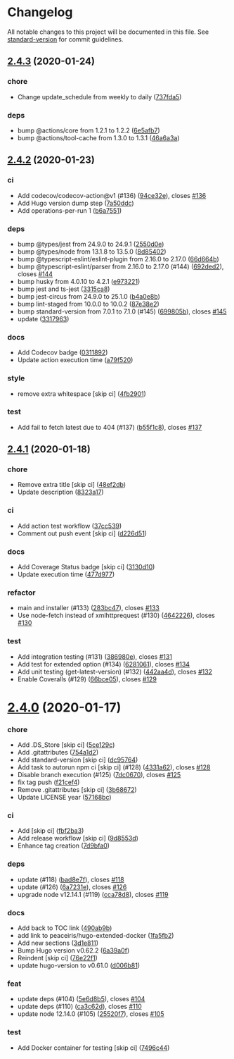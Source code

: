 # Changelog

All notable changes to this project will be documented in this file. See [standard-version](https://github.com/conventional-changelog/standard-version) for commit guidelines.

## [2.4.3](https://github.com/peaceiris/actions-hugo/compare/v2.4.2...v2.4.3) (2020-01-24)


### chore

* Change update_schedule from weekly to daily ([737fda5](https://github.com/peaceiris/actions-hugo/commit/737fda5741cb12d8992d4c75e249bd0392e162a7))

### deps

* bump @actions/core from 1.2.1 to 1.2.2 ([6e5afb7](https://github.com/peaceiris/actions-hugo/commit/6e5afb7c2e3739813acca54db234f1c13cf1e596))
* bump @actions/tool-cache from 1.3.0 to 1.3.1 ([46a6a3a](https://github.com/peaceiris/actions-hugo/commit/46a6a3afdff838a10f9f9e063170cfc02c197611))



## [2.4.2](https://github.com/peaceiris/actions-hugo/compare/v2.4.1...v2.4.2) (2020-01-23)


### ci

* Add codecov/codecov-action@v1 (#136) ([94ce32e](https://github.com/peaceiris/actions-hugo/commit/94ce32ea1b2965037ef7bbec618476ed6ad7b9e6)), closes [#136](https://github.com/peaceiris/actions-hugo/issues/136)
* Add Hugo version dump step ([7a50ddc](https://github.com/peaceiris/actions-hugo/commit/7a50ddc6941e49c88a35080315a84a684c825347))
* Add operations-per-run 1 ([b6a7551](https://github.com/peaceiris/actions-hugo/commit/b6a75519788da01712462416009e656ec0b9cc8d))

### deps

* bump @types/jest from 24.9.0 to 24.9.1 ([2550d0e](https://github.com/peaceiris/actions-hugo/commit/2550d0ecb023988fa8061c6270a46e9d67bb84dc))
* bump @types/node from 13.1.8 to 13.5.0 ([8d85402](https://github.com/peaceiris/actions-hugo/commit/8d854027489e6b4b9130701c3a826185aca6bfae))
* bump @typescript-eslint/eslint-plugin from 2.16.0 to 2.17.0 ([66d664b](https://github.com/peaceiris/actions-hugo/commit/66d664bedd9b4a5d5004dc4023557305c4d69d97))
* bump @typescript-eslint/parser from 2.16.0 to 2.17.0 (#144) ([692ded2](https://github.com/peaceiris/actions-hugo/commit/692ded22845285c58250414c6389365f01229c49)), closes [#144](https://github.com/peaceiris/actions-hugo/issues/144)
* bump husky from 4.0.10 to 4.2.1 ([e973221](https://github.com/peaceiris/actions-hugo/commit/e9732216ceb5db53dac31f61b0bb7d03db346f3a))
* bump jest and ts-jest ([3315ca8](https://github.com/peaceiris/actions-hugo/commit/3315ca857b7ee10f6c9de622898e44583fd81132))
* bump jest-circus from 24.9.0 to 25.1.0 ([b4a0e8b](https://github.com/peaceiris/actions-hugo/commit/b4a0e8ba604f9aeccee1f7b409870b3605de8544))
* bump lint-staged from 10.0.0 to 10.0.2 ([87e38e2](https://github.com/peaceiris/actions-hugo/commit/87e38e224d4a8f50a19dc9904c0bb85f707197bd))
* bump standard-version from 7.0.1 to 7.1.0 (#145) ([699805b](https://github.com/peaceiris/actions-hugo/commit/699805b6e156fb30665896aa7c1cbbca130a1364)), closes [#145](https://github.com/peaceiris/actions-hugo/issues/145)
* update ([3317963](https://github.com/peaceiris/actions-hugo/commit/3317963a656646a401fcf4d1420b50f5908e3be0))

### docs

* Add Codecov badge ([0311892](https://github.com/peaceiris/actions-hugo/commit/0311892edd4e91aac6a95a003243e44ad3a54fe0))
* Update action execution time ([a79f520](https://github.com/peaceiris/actions-hugo/commit/a79f520addd8c317fcb9b29e8ecc4a8b0ecc43ae))

### style

* remove extra whitespace [skip ci] ([4fb2901](https://github.com/peaceiris/actions-hugo/commit/4fb290162762a7f823fcab1984966da8d8aed547))

### test

* Add fail to fetch latest due to 404 (#137) ([b55f1c8](https://github.com/peaceiris/actions-hugo/commit/b55f1c81fb24bc6149b3a7ec4cb9aa6c9596e877)), closes [#137](https://github.com/peaceiris/actions-hugo/issues/137)



## [2.4.1](https://github.com/peaceiris/actions-hugo/compare/v2.4.0...v2.4.1) (2020-01-18)


### chore

* Remove extra title [skip ci] ([48ef2db](https://github.com/peaceiris/actions-hugo/commit/48ef2dbba3c136400ffd657b8209d1b7b2b6261b))
* Update description ([8323a17](https://github.com/peaceiris/actions-hugo/commit/8323a17f96cdcbe7717e2d9ea24804c3f1b0a29f))

### ci

* Add action test workflow ([37cc539](https://github.com/peaceiris/actions-hugo/commit/37cc539052b4dffff3b468c8a25b5e414f3a7c79))
* Comment out push event [skip ci] ([d226d51](https://github.com/peaceiris/actions-hugo/commit/d226d51229e27be0121bc922b1148ef69332ed6f))

### docs

* Add Coverage Status badge [skip ci] ([3130d10](https://github.com/peaceiris/actions-hugo/commit/3130d100df2b0d10f954f9030098c2acaf553af2))
* Update execution time ([477d977](https://github.com/peaceiris/actions-hugo/commit/477d977a96079da2efe5596b1a1935ec6a6efddc))

### refactor

* main and installer (#133) ([283bc47](https://github.com/peaceiris/actions-hugo/commit/283bc47636b79858da429c7c2f16a97f4ec00638)), closes [#133](https://github.com/peaceiris/actions-hugo/issues/133)
* Use node-fetch instead of xmlhttprequest (#130) ([4642226](https://github.com/peaceiris/actions-hugo/commit/4642226db024cf8c43266df88a8a324233b19d30)), closes [#130](https://github.com/peaceiris/actions-hugo/issues/130)

### test

* Add integration testing (#131) ([386980e](https://github.com/peaceiris/actions-hugo/commit/386980e22b20d82471f64474e932614b5d22dfa9)), closes [#131](https://github.com/peaceiris/actions-hugo/issues/131)
* Add test for extended option (#134) ([6281061](https://github.com/peaceiris/actions-hugo/commit/6281061c0d9ca0dbde316f3059e931df883b7273)), closes [#134](https://github.com/peaceiris/actions-hugo/issues/134)
* Add unit testing (get-latest-version) (#132) ([442aa4d](https://github.com/peaceiris/actions-hugo/commit/442aa4dbd4b82ed161cf04f0b205abef771ca9a5)), closes [#132](https://github.com/peaceiris/actions-hugo/issues/132)
* Enable Coveralls (#129) ([66bce05](https://github.com/peaceiris/actions-hugo/commit/66bce0558afb6eaa8d8e7f1762426f9e7f53d60c)), closes [#129](https://github.com/peaceiris/actions-hugo/issues/129)



# [2.4.0](https://github.com/peaceiris/actions-hugo/compare/v2.3.2...v2.4.0) (2020-01-17)


### chore

* Add .DS_Store [skip ci] ([5ce129c](https://github.com/peaceiris/actions-hugo/commit/5ce129c278027bbd0b3d4fb967ea86543f719c7a))
* Add .gitattributes ([754a1d2](https://github.com/peaceiris/actions-hugo/commit/754a1d28dd8649e5a1151164c990298f36a093d4))
* Add standard-version [skip ci] ([dc95764](https://github.com/peaceiris/actions-hugo/commit/dc9576430f57dfabaa663af12d5dcd1210c1b155))
* Add task to autorun npm ci [skip ci] (#128) ([4331a62](https://github.com/peaceiris/actions-hugo/commit/4331a62207ee1604966b28fa32ba5d1ae1b30c6a)), closes [#128](https://github.com/peaceiris/actions-hugo/issues/128)
* Disable branch execution (#125) ([7dc0670](https://github.com/peaceiris/actions-hugo/commit/7dc067063bb67b1e59949161e3be905ed40e3c31)), closes [#125](https://github.com/peaceiris/actions-hugo/issues/125)
* fix tag push ([f21cef4](https://github.com/peaceiris/actions-hugo/commit/f21cef4446db8a2c47e78208d14acc25c3f5cf51))
* Remove .gitattributes [skip ci] ([3b68672](https://github.com/peaceiris/actions-hugo/commit/3b6867269979eef7d5bdd6de65470678a7e33604))
* Update LICENSE year ([57168bc](https://github.com/peaceiris/actions-hugo/commit/57168bc2bc3981bfabde15282e9c81dd9f5300ac))

### ci

* Add [skip ci] ([fbf2ba3](https://github.com/peaceiris/actions-hugo/commit/fbf2ba3b8ba09038d81bcd17fe9dfe0e4d7190ff))
* Add release workflow [skip ci] ([9d8553d](https://github.com/peaceiris/actions-hugo/commit/9d8553d36d52e040d2bcdd9092544fe6df5bcb91))
* Enhance tag creation ([7d9bfa0](https://github.com/peaceiris/actions-hugo/commit/7d9bfa0c1d5a9fe98246cf06033890d624a717f0))

### deps

* update (#118) ([bad8e7f](https://github.com/peaceiris/actions-hugo/commit/bad8e7f80f8fb90e4fc8297535d1c5c8102240d4)), closes [#118](https://github.com/peaceiris/actions-hugo/issues/118)
* update (#126) ([6a7231e](https://github.com/peaceiris/actions-hugo/commit/6a7231ef834e01c9eb84b15f1432d42804f7c69a)), closes [#126](https://github.com/peaceiris/actions-hugo/issues/126)
* upgrade node v12.14.1 (#119) ([cca78d8](https://github.com/peaceiris/actions-hugo/commit/cca78d865e24a18ed38b19dfc4bf0c7130c4c232)), closes [#119](https://github.com/peaceiris/actions-hugo/issues/119)

### docs

* Add back to TOC link ([490ab9b](https://github.com/peaceiris/actions-hugo/commit/490ab9b0a4d95458b58203661788d6499f27d573))
* add link to peaceiris/hugo-extended-docker ([1fa5fb2](https://github.com/peaceiris/actions-hugo/commit/1fa5fb2f2eda35bda254f126aa066972de95cfbd))
* Add new sections ([3d1e811](https://github.com/peaceiris/actions-hugo/commit/3d1e8112641c5fafdd12e5e4cf4f359ac289ce71))
* Bump Hugo version v0.62.2 ([6a39a0f](https://github.com/peaceiris/actions-hugo/commit/6a39a0f0e57bc115c411920fe91ae0144ff26b7e))
* Reindent [skip ci] ([76e22f1](https://github.com/peaceiris/actions-hugo/commit/76e22f1114f4fdfe2db25ff96bf65b4c513a942c))
* update hugo-version to v0.61.0 ([d006b81](https://github.com/peaceiris/actions-hugo/commit/d006b81d1845f59bb755a221aff0b61bbff15375))

### feat

* update deps (#104) ([5e6d8b5](https://github.com/peaceiris/actions-hugo/commit/5e6d8b50e242b4f27b9794f002a74032f4abb8f1)), closes [#104](https://github.com/peaceiris/actions-hugo/issues/104)
* update deps (#110) ([ca3c62d](https://github.com/peaceiris/actions-hugo/commit/ca3c62d21c77504550e4eba47456f9001d2c64ab)), closes [#110](https://github.com/peaceiris/actions-hugo/issues/110)
* update node 12.14.0 (#105) ([25520f7](https://github.com/peaceiris/actions-hugo/commit/25520f73cde6077d55cce09381b4121d83264fff)), closes [#105](https://github.com/peaceiris/actions-hugo/issues/105)

### test

* Add Docker container for testing [skip ci] ([7496c44](https://github.com/peaceiris/actions-hugo/commit/7496c44053ad339cde271140b13a6c3e5385f596))
